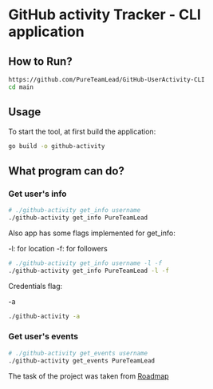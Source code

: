 # GitHub activity Tracker - CLI application

## How to Run?

```bash
https://github.com/PureTeamLead/GitHub-UserActivity-CLI
cd main
```

## Usage

To start the tool, at first build the application:

```bash
go build -o github-activity
```

## What program can do?

### Get user's info

```bash
# ./github-activity get_info username
./github-activity get_info PureTeamLead
```

Also app has some flags implemented for get_info:

-l: for location
-f: for followers

```bash
# ./github-activity get_info username -l -f
./github-activity get_info PureTeamLead -l -f
```

Credentials flag:

-a

```bash
./github-activity -a
```

### Get user's events

```bash
# ./github-activity get_events username
./github-activity get_events PureTeamLead
```

The task of the project was taken from [Roadmap](https://roadmap.sh/projects/github-user-activity)

